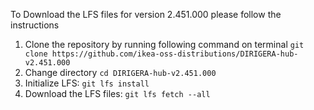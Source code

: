 To Download the LFS files for version 2.451.000 please follow the instructions

1. Clone the repository by running following command on terminal `git clone https://github.com/ikea-oss-distributions/DIRIGERA-hub-v2.451.000`
2. Change directory `cd DIRIGERA-hub-v2.451.000`
3. Initialize LFS: `git lfs install`
4. Download the LFS files: `git lfs fetch --all`

